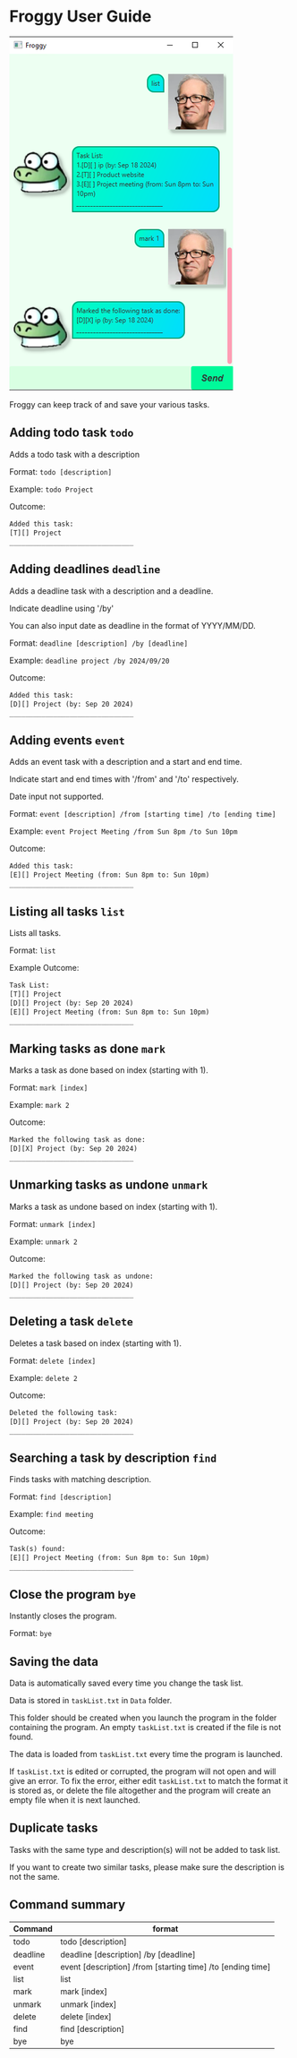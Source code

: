 # Froggy User Guide

![Screenshot of product](ui.png)

Froggy can keep track of and save your various tasks.

## Adding todo task `todo`

Adds a todo task with a description

Format: `todo [description]`

Example: `todo Project`

Outcome:
```
Added this task:
[T][] Project
_______________________________
```

## Adding deadlines `deadline`

Adds a deadline task with a description and a deadline.

Indicate deadline using '/by'

You can also input date as deadline in the format of YYYY/MM/DD.

Format: `deadline [description] /by [deadline]`

Example: `deadline project /by 2024/09/20`

Outcome:

```
Added this task:
[D][] Project (by: Sep 20 2024)
_______________________________
```

## Adding events `event`

Adds an event task with a description and a start and end time.

Indicate start and end times with '/from' and '/to' respectively.

Date input not supported.

Format: `event [description] /from [starting time] /to [ending time]`

Example: `event Project Meeting /from Sun 8pm /to Sun 10pm`

Outcome:

```
Added this task:
[E][] Project Meeting (from: Sun 8pm to: Sun 10pm)
_______________________________
```

## Listing all tasks `list`

Lists all tasks.

Format: `list`

Example Outcome:

```
Task List:
[T][] Project
[D][] Project (by: Sep 20 2024)
[E][] Project Meeting (from: Sun 8pm to: Sun 10pm)
_______________________________
```

## Marking tasks as done `mark`

Marks a task as done based on index (starting with 1).

Format: `mark [index]`

Example: `mark 2`

Outcome:

```
Marked the following task as done:
[D][X] Project (by: Sep 20 2024)
_______________________________
```

## Unmarking tasks as undone `unmark`

Marks a task as undone based on index (starting with 1).

Format: `unmark [index]`

Example: `unmark 2`

Outcome:

```
Marked the following task as undone:
[D][] Project (by: Sep 20 2024)
_______________________________
```

## Deleting a task `delete`

Deletes a task based on index (starting with 1).

Format: `delete [index]`

Example: `delete 2`

Outcome:

```
Deleted the following task:
[D][] Project (by: Sep 20 2024)
_______________________________
```

## Searching a task by description `find`

Finds tasks with matching description.

Format: `find [description]`

Example: `find meeting`

Outcome:

```
Task(s) found:
[E][] Project Meeting (from: Sun 8pm to: Sun 10pm)
_______________________________
```

## Close the program `bye`

Instantly closes the program.

Format: `bye`

## Saving the data

Data is automatically saved every time you change the task list.

Data is stored in `taskList.txt` in `Data` folder.

This folder should be created when you launch the program
in the folder containing the program. An empty `taskList.txt` is created 
if the file is not found.

The data is loaded from `taskList.txt` every time the program is launched.

If `taskList.txt` is edited or corrupted, the program will not open and will give an error.
To fix the error, either edit `taskList.txt` to match the format it is stored as,
or delete the file altogether and the program will create an empty file when it is next launched.

## Duplicate tasks

Tasks with the same type and description(s) will not be added to task list.

If you want to create two similar tasks, please make sure the description is not the same.

## Command summary

| Command  | format                                                      |
|----------|-------------------------------------------------------------|
| todo     | todo [description]                                          |
| deadline | deadline [description] /by [deadline]                       |
| event    | event [description] /from [starting time] /to [ending time] |
| list     | list                                                        |
| mark     | mark [index]                                                |
| unmark   | unmark [index]                                              |
| delete   | delete [index]                                              |
| find     | find [description]                                          |
| bye      | bye                                                         |
